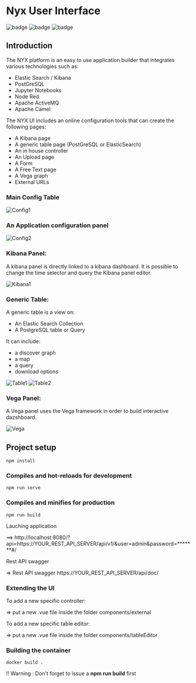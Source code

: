 # Nyx User Interface

![badge](https://img.shields.io/badge/made%20with-vuejs-blue.svg?style=flat-square)
![badge](https://img.shields.io/github/languages/code-size/snuids/nyx_ui)
![badge](https://img.shields.io/github/last-commit/snuids/nyx_ui)


## Introduction

The NYX platform is an easy to use application builder that integrates various technologies such as:

* Elastic Search / Kibana
* PostGreSQL
* Jupyter Notebooks
* Node Red
* Apache ActiveMQ
* Apache Camel


The NYX UI includes an online configuration tools that can create the following pages:

* A Kibana page
* A generic table page (PostGreSQL or ElasticSearch)
* An in house controller
* An Upload page
* A Form
* A Free Text page
* A Vega graph
* External URLs

### Main Config Table
![Config1](https://raw.githubusercontent.com/snuids/nyx_ui/master/medias/app_config1.png)

### An Application configuration panel

![Config2](https://raw.githubusercontent.com/snuids/nyx_ui/master/medias/app_config2.png)

### Kibana Panel:

A kibana panel is directly linked to a kibana dashboard. It is possible to change the time selector and query the Kibana panel editor.

![Kibana1](https://raw.githubusercontent.com/snuids/nyx_ui/master/medias/app_kibana1.png)


### Generic Table:

A generic table is a view on:

* An Elastic Search Collection
* A PostgreSQL table or Query

It can include:

* a discover graph
* a map
* a query
* download options

![Table1](https://raw.githubusercontent.com/snuids/nyx_ui/master/medias/app_table1.png)
![Table2](https://raw.githubusercontent.com/snuids/nyx_ui/master/medias/app_table2.png)

### Vega Panel:

A Vega panel uses the Vega framework in order to build interactive dazshboard.

![Vega](https://raw.githubusercontent.com/snuids/nyx_ui/master/medias/app_vega1.png)



## Project setup
```
npm install
```

### Compiles and hot-reloads for development
```
npm run serve
```



### Compiles and minifies for production
```
npm run build
```
Lauching application

==> http://localhost:8080/?api=https://YOUR_REST_API_SERVER/api/v1/&user=admin&password=*******#/

Rest API swagger

=> Rest API swagger https://YOUR_REST_API_SERVER/api/doc/

### Extending the UI

To add a new specific controller:

=> put a new .vue file inside the folder components/external

To add a new specific table editor:

=> put a new .vue file inside the folder components/tableEditor

### Building the container

```
docker build .
```

!! Warning : Don't forget to issue a **npm run build** first 




